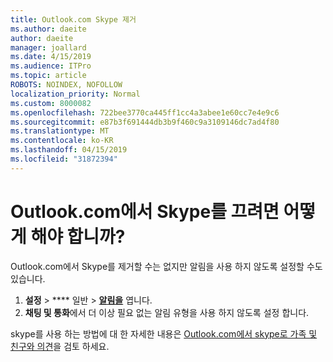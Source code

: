 ```yaml
---
title: Outlook.com Skype 제거
ms.author: daeite
author: daeite
manager: joallard
ms.date: 4/15/2019
ms.audience: ITPro
ms.topic: article
ROBOTS: NOINDEX, NOFOLLOW
localization_priority: Normal
ms.custom: 8000082
ms.openlocfilehash: 722bee3770ca445ff1cc4a3abee1e60cc7e4e9c6
ms.sourcegitcommit: e87b3f691444db3b9f460c9a3109146dc7ad4f80
ms.translationtype: MT
ms.contentlocale: ko-KR
ms.lasthandoff: 04/15/2019
ms.locfileid: "31872394"
---
```

# <a name="how-do-i-turn-off-skype-in-outlookcom"></a>Outlook.com에서 Skype를 끄려면 어떻게 해야 합니까?

Outlook.com에서 Skype를 제거할 수는 없지만 알림을 사용 하지 않도록 설정할 수도 있습니다.

1. **설정** > **** 일반 > **[알림을](https://go.microsoft.com/fwlink/?linkid=2031594)** 엽니다. 
2. **채팅 및 통화**에서 더 이상 필요 없는 알림 유형을 사용 하지 않도록 설정 합니다.

skype를 사용 하는 방법에 대 한 자세한 내용은 [Outlook.com에서 skype로 가족 및 친구와 의견](https://support.office.com/article/83c6a5b1-3921-479c-b9e9-e753ce59c1fa)을 검토 하세요.